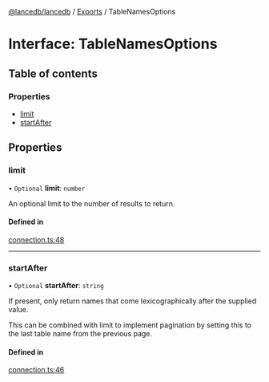 [@lancedb/lancedb](../README.md) / [Exports](../modules.md) / TableNamesOptions

# Interface: TableNamesOptions

## Table of contents

### Properties

- [limit](TableNamesOptions.md#limit)
- [startAfter](TableNamesOptions.md#startafter)

## Properties

### limit

• `Optional` **limit**: `number`

An optional limit to the number of results to return.

#### Defined in

[connection.ts:48](https://github.com/lancedb/lancedb/blob/3499aee/nodejs/lancedb/connection.ts#L48)

___

### startAfter

• `Optional` **startAfter**: `string`

If present, only return names that come lexicographically after the
supplied value.

This can be combined with limit to implement pagination by setting this to
the last table name from the previous page.

#### Defined in

[connection.ts:46](https://github.com/lancedb/lancedb/blob/3499aee/nodejs/lancedb/connection.ts#L46)
